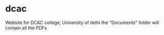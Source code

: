 # dcac
Website for DCAC college, University of delhi 
the "Documents" folder will contain all the PDFs
